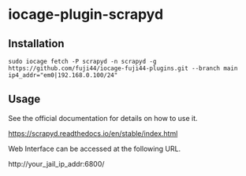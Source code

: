 # iocage-plugin-scrapyd

## Installation

```
sudo iocage fetch -P scrapyd -n scrapyd -g https://github.com/fuji44/iocage-fuji44-plugins.git --branch main ip4_addr="em0|192.168.0.100/24"
```

## Usage

See the official documentation for details on how to use it.

https://scrapyd.readthedocs.io/en/stable/index.html

Web Interface can be accessed at the following URL.

http://your_jail_ip_addr:6800/
